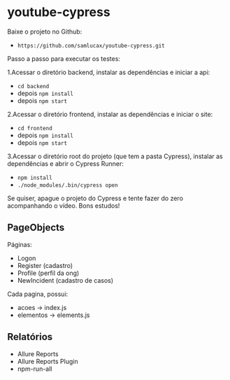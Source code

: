 # youtube-cypress

Baixe o projeto no Github:
- `https://github.com/samlucax/youtube-cypress.git`

Passo a passo para executar os testes:

1.Acessar o diretório backend, instalar as dependências e iniciar a api:
  - `cd backend` 
  - depois `npm install`
  - depois `npm start`

2.Acessar o diretório frontend, instalar as dependências e iniciar o site:
  - `cd frontend`
  - depois `npm install`
  - depois `npm start`
  
3.Acessar o diretório root do projeto (que tem a pasta Cypress), instalar as dependências e abrir o Cypress Runner:
  - `npm install`
  - `./node_modules/.bin/cypress open`
  
  Se quiser, apague o projeto do Cypress e tente fazer do zero acompanhando o vídeo. 
  Bons estudos!


## PageObjects

Páginas:
- Logon
- Register (cadastro)
- Profile (perfil da ong)
- NewIncident (cadastro de casos)

Cada pagina, possui: 
- acoes -> index.js
- elementos -> elements.js

## Relatórios

- Allure Reports
- Allure Reports Plugin
- npm-run-all